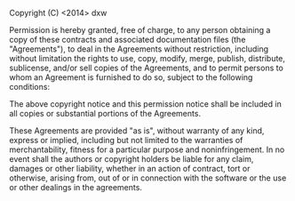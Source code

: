 Copyright (C) <2014> dxw

Permission is hereby granted, free of charge, to any person obtaining a copy of these contracts and associated documentation files (the "Agreements"), to deal in the Agreements without restriction, including without limitation the rights to use, copy, modify, merge, publish, distribute, sublicense, and/or sell copies of the Agreements, and to permit persons to whom an Agreement is furnished to do so, subject to the following conditions:

The above copyright notice and this permission notice shall be included in all copies or substantial portions of the Agreements.

These Agreements are provided "as is", without warranty of any kind, express or implied, including but not limited to the warranties of merchantability, fitness for a particular purpose and noninfringement. In no event shall the authors or copyright holders be liable for any claim, damages or other liability, whether in an action of contract, tort or otherwise, arising from, out of or in connection with the software or the use or other dealings in the agreements.
